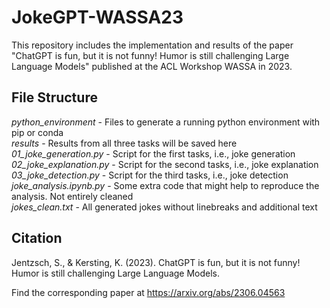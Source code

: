 # JokeGPT-WASSA23
This repository includes the implementation and results of the paper "ChatGPT is fun, but it is not funny! Humor is still challenging Large Language Models" published at the ACL Workshop WASSA in 2023.


## File Structure
*python_environment* - Files to generate a running python environment with pip or conda  
*results* - Results from all three tasks will be saved here  
*01_joke_generation.py* - Script for the first tasks, i.e., joke generation  
*02_joke_explanation.py* - Script for the second tasks, i.e., joke explanation  
*03_joke_detection.py* - Script for the third tasks, i.e., joke detection  
*joke_analysis.ipynb.py* - Some extra code that might help to reproduce the analysis. Not entirely cleaned  
*jokes_clean.txt* - All generated jokes without linebreaks and additional text  


## Citation
Jentzsch, S., & Kersting, K. (2023). ChatGPT is fun, but it is not funny! Humor is still challenging Large Language Models. 

Find the corresponding paper at https://arxiv.org/abs/2306.04563 
